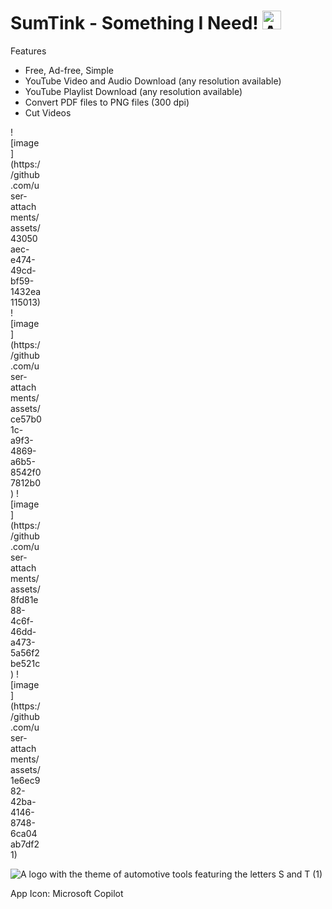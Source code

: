 # SumTink - Something I Need! <img src="https://github.com/user-attachments/assets/bfec6535-36de-49de-8787-732b97a7a69d" alt="Automotive Tools Logo" width="30" />

Features
- Free, Ad-free, Simple
- YouTube Video and Audio Download (any resolution available)
- YouTube Playlist Download (any resolution available)
- Convert PDF files to PNG files (300 dpi)
- Cut Videos

<div style="width:50px">
![image](https://github.com/user-attachments/assets/43050aec-e474-49cd-bf59-1432ea115013)
![image](https://github.com/user-attachments/assets/ce57b01c-a9f3-4869-a6b5-8542f07812b0)
![image](https://github.com/user-attachments/assets/8fd81e88-4c6f-46dd-a473-5a56f2be521c)
![image](https://github.com/user-attachments/assets/1e6ec982-42ba-4146-8748-6ca04ab7df21)
</div>




![A logo with the theme of automotive tools featuring the letters S and T (1)](https://github.com/user-attachments/assets/0a72a4db-4919-44da-b3b9-af0116e56e5f)

App Icon: Microsoft Copilot
